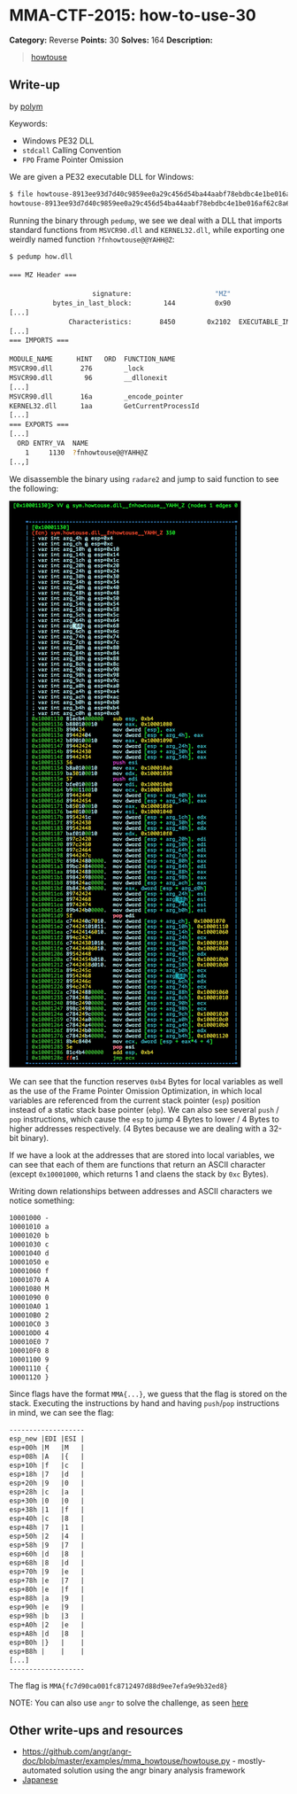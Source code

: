 # MMA-CTF-2015: how-to-use-30

**Category:** Reverse
**Points:** 30
**Solves:** 164
**Description:**

> [howtouse](howtouse-8913ee93d7d40c9859ee0a29c456d54ba44aabf78ebdbc4e1be016af62c8a606)


## Write-up

by [polym](https://github.com/abpolym)

Keywords:

* Windows PE32 DLL
* `stdcall` Calling Convention
* `FPO` Frame Pointer Omission

We are given a PE32 executable DLL for Windows:

```bash
$ file howtouse-8913ee93d7d40c9859ee0a29c456d54ba44aabf78ebdbc4e1be016af62c8a606
howtouse-8913ee93d7d40c9859ee0a29c456d54ba44aabf78ebdbc4e1be016af62c8a606: PE32 executable (DLL) (GUI) Intel 80386, for MS Windows
```

Running the binary through `pedump`, we see we deal with a DLL that imports standard functions from `MSVCR90.dll` and `KERNEL32.dll`, while exporting one weirdly named function `?fnhowtouse@@YAHH@Z`:

```bash
$ pedump how.dll 

=== MZ Header ===

                     signature:                     "MZ"
           bytes_in_last_block:        144          0x90
[...]
               Characteristics:       8450        0x2102  EXECUTABLE_IMAGE, 32BIT_MACHINE, DLL
[...]
=== IMPORTS ===

MODULE_NAME      HINT   ORD  FUNCTION_NAME
MSVCR90.dll       276        _lock
MSVCR90.dll        96        __dllonexit
[...]
MSVCR90.dll       16a        _encode_pointer
KERNEL32.dll      1aa        GetCurrentProcessId
[...]
=== EXPORTS ===
[...]
  ORD ENTRY_VA  NAME
    1     1130  ?fnhowtouse@@YAHH@Z
[..,]
```

We disassemble the binary using `radare2` and jump to said function to see the following:

![](./func.png)

We can see that the function reserves `0xb4` Bytes for local variables as well as the use of the Frame Pointer Omission Optimization, in which local variables are referenced from the current stack pointer (`esp`) position instead of a static stack base pointer (`ebp`).
We can also see several `push` / `pop` instructions, which cause the `esp` to jump 4 Bytes to lower / 4 Bytes to higher addresses respectively. (4 Bytes because we are dealing with a 32-bit binary).

If we have a look at the addresses that are stored into local variables, we can see that each of them are functions that return an ASCII character (except `0x10001000`, which returns 1 and claens the stack by `0xc` Bytes).

Writing down relationships between addresses and ASCII characters we notice something:

```
10001000 -
10001010 a
10001020 b
10001030 c
10001040 d
10001050 e
10001060 f
10001070 A
10001080 M
10001090 0
100010A0 1
100010B0 2
100010C0 3
100010D0 4
100010E0 7
100010F0 8
10001100 9
10001110 {
10001120 }
```

Since flags have the format `MMA{...}`, we guess that the flag is stored on the stack.
Executing the instructions by hand and having `push`/`pop` instructions in mind, we can see the flag:

```
-------------------
esp_new |EDI |ESI |
esp+00h |M   |M   |
esp+08h |A   |{   |
esp+10h |f   |c   |
esp+18h |7   |d   |
esp+20h |9   |0   |
esp+28h |c   |a   |
esp+30h |0   |0   |
esp+38h |1   |f   |
esp+40h |c   |8   |
esp+48h |7   |1   |
esp+50h |2   |4   |
esp+58h |9   |7   |
esp+60h |d   |8   |
esp+68h |8   |d   |
esp+70h |9   |e   |
esp+78h |e   |7   |
esp+80h |e   |f   |
esp+88h |a   |9   |
esp+90h |e   |9   |
esp+98h |b   |3   |
esp+A0h |2   |e   |
esp+A8h |d   |8   |
esp+B0h |}   |    |
esp+B8h |    |    |
[...]
-------------------
```

The flag is `MMA{fc7d90ca001fc8712497d88d9ee7efa9e9b32ed8}`

NOTE: You can also use `angr` to solve the challenge, as seen [here](https://github.com/angr/angr-doc/blob/master/examples/mma_howtouse/solve.py)
## Other write-ups and resources

* <https://github.com/angr/angr-doc/blob/master/examples/mma_howtouse/howtouse.py> - mostly-automated solution using the angr binary analysis framework
* [Japanese](http://charo-it.hatenablog.jp/entry/2015/09/08/005012)
